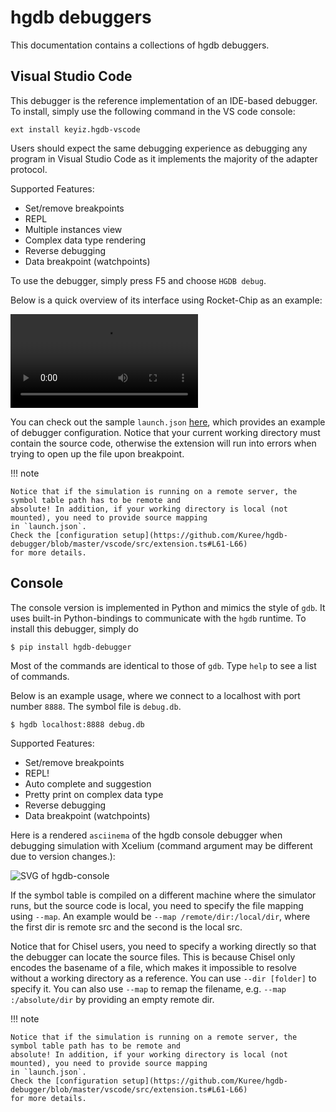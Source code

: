# hgdb debuggers
This documentation contains a collections of hgdb debuggers.


## Visual Studio Code
This debugger is the reference implementation of an IDE-based debugger.
To install, simply use the following command in the VS code console:

```
ext install keyiz.hgdb-vscode
```

Users should expect the same debugging experience as debugging any program in Visual Studio Code as
it implements the majority of the adapter protocol.

Supported Features:

- Set/remove breakpoints
- REPL
- Multiple instances view
- Complex data type rendering
- Reverse debugging
- Data breakpoint (watchpoints)

To use the debugger, simply press <key>F5</key> and choose `HGDB debug`.

Below is a quick overview of its interface using Rocket-Chip as an example:


![type:video](https://user-images.githubusercontent.com/6099149/136262887-8ee63329-4bb7-4372-81ab-f06411064926.mp4)

You can check out the sample `launch.json`
[here](https://github.com/Kuree/hgdb/blob/master/tests/generators/.vscode/launch.json),
which provides an example of debugger configuration. Notice that your current working
directory must contain the source code, otherwise the extension will run into errors when trying to open up the
file upon breakpoint.


!!! note

    Notice that if the simulation is running on a remote server, the symbol table path has to be remote and
    absolute! In addition, if your working directory is local (not mounted), you need to provide source mapping
    in `launch.json`.
    Check the [configuration setup](https://github.com/Kuree/hgdb-debugger/blob/master/vscode/src/extension.ts#L61-L66)
    for more details.

## Console
The console version is implemented in Python and mimics the style of `gdb`.
It uses built-in Python-bindings to communicate with the `hgdb` runtime.
To install this debugger, simply do

```
$ pip install hgdb-debugger
```

Most of the commands are identical to those of `gdb`. Type `help` to see a list of commands.

Below is an example usage, where we connect to a localhost with port number `8888`. The symbol file is `debug.db`.

```
$ hgdb localhost:8888 debug.db
```

Supported Features:

- Set/remove breakpoints
- REPL!
- Auto complete and suggestion
- Pretty print on complex data type
- Reverse debugging
- Data breakpoint (watchpoints)

Here is a rendered `asciinema` of the hgdb console debugger when debugging simulation with Xcelium (command argument
may be different due to version changes.):


![SVG of hgdb-console](https://rawcdn.githack.com/Kuree/files/29a6a3c427b46755be29cb513388112490c89ba5/images/hgdb-console.svg)

If the symbol table is compiled on a different machine where the simulator runs, but the source code is local,
you need to specify the file  mapping using `--map`. An example would be `--map /remote/dir:/local/dir`,
where the first dir is remote src and the second is the local src.

Notice that for Chisel users, you need to specify a working directly so that the debugger can locate the source files.
This is because Chisel only encodes the basename of a file, which makes it impossible to resolve without a working
directory as a reference. You can use `--dir [folder]` to specify it. You can also use `--map` to remap the filename,
e.g. `--map :/absolute/dir` by providing an empty remote dir.

!!! note

    Notice that if the simulation is running on a remote server, the symbol table path has to be remote and
    absolute! In addition, if your working directory is local (not mounted), you need to provide source mapping
    in `launch.json`.
    Check the [configuration setup](https://github.com/Kuree/hgdb-debugger/blob/master/vscode/src/extension.ts#L61-L66)
    for more details.

